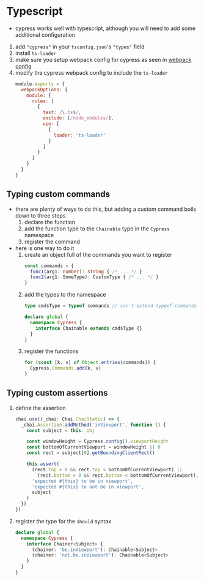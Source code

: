 # Typescript

- cypress works well with typescript, although you will need to add some additional configuration
1. add `"cypress"` in your `tsconfig.json`'s `"types"` field
2. install `ts-loader`
3. make sure you setup webpack config for cypress as seen in [webpack config](#webpack-config)
4. modify the cypress webpack config to include the `ts-loader`
    ```js
    module.exports = {
      webpackOptions: {
        module: {
          rules: [
            {
              test: /\.ts$/,
              exclude: [/node_modules/],
              use: [
                {
                  loader: 'ts-loader'
                }
              ]
            }
          ]
        }
      }
    }
    ```

## Typing custom commands
- there are plenty of ways to do this, but adding a custom command boils down to three steps
  1. declare the function
  2. add the function type to the `Chainable` type in the `Cypress` namespace
  3. register the command
- here is one way to do it
  1. create an object full of the commands you want to register
      ```ts
      const commands = {
        func1(arg1: number): string { /* ... */ }
        func2(arg1: SomeType): CustomType { /* ... */ }
      }
      ```
  2. add the types to the namespace
      ```ts
      type cmdsType = typeof commands // can't extend typeof commands directly

      declare global {
        namespace Cypress {
          interface Chainable extends cmdsType {}
        }
      }
      ```
  3. register the functions
      ```ts
      for (const [k, v] of Object.entries(commands)) {
        Cypress.Commands.add(k, v)
      }
      ```

## Typing custom assertions
1. define the assertion
    ```ts
    chai.use((_chai: Chai.ChaiStatic) => {
      _chai.Assertion.addMethod('inViewport', function () {
        const subject = this._obj

        const windowHeight = Cypress.config().viewportHeight
        const bottomOfCurrentViewport = windowHeight || 0
        const rect = subject[0].getBoundingClientRect()

        this.assert(
          (rect.top > 0 && rect.top < bottomOfCurrentViewport) ||
            (rect.bottom > 0 && rect.bottom < bottomOfCurrentViewport),
          'expected #{this} to be in viewport',
          'expected #{this} to not be in viewport',
          subject
        )
      })
    })
    ```
2. register the type for the `should` syntax
    ```ts
    declare global {
      namespace Cypress {
        interface Chainer<Subject> {
          (chainer: 'be.inViewport'): Chainable<Subject>
          (chainer: 'not.be.inViewport'): Chainable<Subject>
        }
      }
    }
    ```